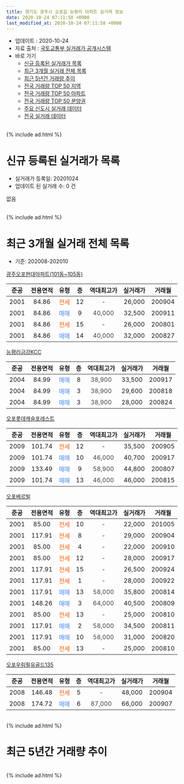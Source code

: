 ```yaml
---
title: 경기도 광주시 오포읍 능평리 아파트 실거래 정보
date: 2020-10-24 07:11:58 +0900
last_modified_at: 2020-10-24 07:11:58 +0900
---
```


* 업데이트 : 2020-10-24
* 자료 출처 : [국토교통부 실거래가 공개시스템](http://rt.molit.go.kr)
* 바로 가기
    * [신규 등록된 실거래가 목록](#신규-등록된-실거래가-목록)
    * [최근 3개월 실거래 전체 목록](#최근-3개월-실거래-전체-목록)
    * [최근 5년간 거래량 추이](#최근-5년간-거래량-추이)
    * [전국 거래량 TOP 50 지역](https://inasie.github.io/apt-trade-info/최근-3개월-전국에서-가장-거래가-많이-발생한-지역)
    * [전국 거래량 TOP 50 아파트](https://inasie.github.io/apt-trade-info/최근-3개월-전국에서-가장-거래가-많이-발생한-아파트)
    * [전국 거래량 TOP 50 분양권](https://inasie.github.io/apt-trade-info/최근-3개월-전국에서-가장-거래가-많이-발생한-분양권)
    * [주요 신도시 실거래 데이터](https://inasie.github.io/apt-trade-info/주요-신도시)
    * [전국 실거래 데이터](https://inasie.github.io/apt-trade-info/전국)
<br>
{% include ad.html %}
<br>

# 신규 등록된 실거래가 목록
* 실거래가 등록일: 20201024
* 업데이트 된 실거래 수: 0 건

없음

<br>
{% include ad.html %}
<br>

# 최근 3개월 실거래 전체 목록
* 기준: 202008-202010


[광주오포현대아파트(101동~105동)](https://search.naver.com/search.naver?query=%EA%B2%BD%EA%B8%B0%EB%8F%84+%EA%B4%91%EC%A3%BC%EC%8B%9C+%EC%98%A4%ED%8F%AC%EC%9D%8D+%EB%8A%A5%ED%8F%89%EB%A6%AC+%EA%B4%91%EC%A3%BC%EC%98%A4%ED%8F%AC%ED%98%84%EB%8C%80%EC%95%84%ED%8C%8C%ED%8A%B8%28101%EB%8F%99%7E105%EB%8F%99%29)

|준공|전용면적|유형|층|역대최고가|실거래가|거래월|
|:---:|:---:|:---:|:---:|:---:|:---:|:---:|
|2001|84.86|<span style="color:#ff5a00">전세</span>|12|<span style="color:#444444">-</span>|26,000|200904|
|2001|84.86|<span style="color:#4285f3">매매</span>|9|<span style="color:#444444">40,000</span>|32,500|200911|
|2001|84.86|<span style="color:#ff5a00">전세</span>|15|<span style="color:#444444">-</span>|26,000|200801|
|2001|84.86|<span style="color:#4285f3">매매</span>|14|<span style="color:#444444">40,000</span>|32,000|200827|

[능평리금강KCC](https://search.naver.com/search.naver?query=%EA%B2%BD%EA%B8%B0%EB%8F%84+%EA%B4%91%EC%A3%BC%EC%8B%9C+%EC%98%A4%ED%8F%AC%EC%9D%8D+%EB%8A%A5%ED%8F%89%EB%A6%AC+%EB%8A%A5%ED%8F%89%EB%A6%AC%EA%B8%88%EA%B0%95KCC)

|준공|전용면적|유형|층|역대최고가|실거래가|거래월|
|:---:|:---:|:---:|:---:|:---:|:---:|:---:|
|2004|84.99|<span style="color:#4285f3">매매</span>|8|<span style="color:#444444">38,900</span>|33,500|200917|
|2004|84.99|<span style="color:#4285f3">매매</span>|3|<span style="color:#444444">38,900</span>|29,600|200818|
|2004|84.99|<span style="color:#4285f3">매매</span>|3|<span style="color:#444444">38,900</span>|28,000|200824|

[오포롯데캐슬포레스트](https://search.naver.com/search.naver?query=%EA%B2%BD%EA%B8%B0%EB%8F%84+%EA%B4%91%EC%A3%BC%EC%8B%9C+%EC%98%A4%ED%8F%AC%EC%9D%8D+%EB%8A%A5%ED%8F%89%EB%A6%AC+%EC%98%A4%ED%8F%AC%EB%A1%AF%EB%8D%B0%EC%BA%90%EC%8A%AC%ED%8F%AC%EB%A0%88%EC%8A%A4%ED%8A%B8)

|준공|전용면적|유형|층|역대최고가|실거래가|거래월|
|:---:|:---:|:---:|:---:|:---:|:---:|:---:|
|2009|101.74|<span style="color:#ff5a00">전세</span>|12|<span style="color:#444444">-</span>|35,500|200905|
|2009|101.74|<span style="color:#4285f3">매매</span>|10|<span style="color:#444444">46,000</span>|40,700|200917|
|2009|133.49|<span style="color:#4285f3">매매</span>|9|<span style="color:#444444">58,900</span>|44,800|200807|
|2009|101.74|<span style="color:#4285f3">매매</span>|13|<span style="color:#444444">46,000</span>|46,000|200815|

[오포베르빌](https://search.naver.com/search.naver?query=%EA%B2%BD%EA%B8%B0%EB%8F%84+%EA%B4%91%EC%A3%BC%EC%8B%9C+%EC%98%A4%ED%8F%AC%EC%9D%8D+%EB%8A%A5%ED%8F%89%EB%A6%AC+%EC%98%A4%ED%8F%AC%EB%B2%A0%EB%A5%B4%EB%B9%8C)

|준공|전용면적|유형|층|역대최고가|실거래가|거래월|
|:---:|:---:|:---:|:---:|:---:|:---:|:---:|
|2001|85.00|<span style="color:#ff5a00">전세</span>|10|<span style="color:#444444">-</span>|22,000|201005|
|2001|117.91|<span style="color:#ff5a00">전세</span>|8|<span style="color:#444444">-</span>|29,000|200904|
|2001|85.00|<span style="color:#ff5a00">전세</span>|4|<span style="color:#444444">-</span>|22,000|200910|
|2001|85.00|<span style="color:#ff5a00">전세</span>|12|<span style="color:#444444">-</span>|28,000|200917|
|2001|117.91|<span style="color:#ff5a00">전세</span>|15|<span style="color:#444444">-</span>|26,500|200924|
|2001|117.91|<span style="color:#ff5a00">전세</span>|1|<span style="color:#444444">-</span>|28,000|200922|
|2001|117.91|<span style="color:#4285f3">매매</span>|13|<span style="color:#444444">58,000</span>|35,800|200814|
|2001|148.26|<span style="color:#4285f3">매매</span>|3|<span style="color:#444444">64,000</span>|40,500|200809|
|2001|85.00|<span style="color:#ff5a00">전세</span>|13|<span style="color:#444444">-</span>|25,000|200810|
|2001|117.91|<span style="color:#4285f3">매매</span>|2|<span style="color:#444444">58,000</span>|34,500|200811|
|2001|117.91|<span style="color:#4285f3">매매</span>|10|<span style="color:#444444">58,000</span>|31,000|200820|
|2001|85.00|<span style="color:#ff5a00">전세</span>|13|<span style="color:#444444">-</span>|25,000|200810|

[오포우림필유골드135](https://search.naver.com/search.naver?query=%EA%B2%BD%EA%B8%B0%EB%8F%84+%EA%B4%91%EC%A3%BC%EC%8B%9C+%EC%98%A4%ED%8F%AC%EC%9D%8D+%EB%8A%A5%ED%8F%89%EB%A6%AC+%EC%98%A4%ED%8F%AC%EC%9A%B0%EB%A6%BC%ED%95%84%EC%9C%A0%EA%B3%A8%EB%93%9C135)

|준공|전용면적|유형|층|역대최고가|실거래가|거래월|
|:---:|:---:|:---:|:---:|:---:|:---:|:---:|
|2008|146.48|<span style="color:#ff5a00">전세</span>|5|<span style="color:#444444">-</span>|48,000|200904|
|2008|174.72|<span style="color:#4285f3">매매</span>|6|<span style="color:#444444">87,000</span>|66,000|200907|


<br>
{% include ad.html %}
<br>

# 최근 5년간 거래량 추이


<div style="width:100%;">
    <canvas id="deal_progress" height="200"></canvas>
</div>

<script>
new Chart(document.getElementById("deal_progress"), {
    type: 'line',
    data: {
        labels: ['201510','201511','201512','201601','201602','201603','201604','201605','201606','201607','201608','201609','201610','201611','201612','201701','201702','201703','201704','201705','201706','201707','201708','201709','201710','201711','201712','201801','201802','201803','201804','201805','201806','201807','201808','201809','201810','201811','201812','201901','201902','201903','201904','201905','201906','201907','201908','201909','201910','201911','201912','202001','202002','202003','202004','202005','202006','202007','202008','202009','202010'],
        datasets: [{
            label: '매매',
            pointRadius: 1,
            data: [15, 7, 2, 4, 7, 9, 10, 5, 6, 10, 4, 3, 10, 5, 2, 0, 8, 11, 11, 9, 8, 6, 3, 6, 4, 5, 2, 6, 5, 7, 2, 3, 4, 2, 6, 12, 4, 4, 1, 4, 7, 4, 4, 4, 6, 4, 5, 4, 5, 3, 8, 4, 17, 5, 11, 19, 22, 19, 9, 4, 0],
            borderColor: "rgba(255, 201, 14, 1)",
            backgroundColor: "rgba(255, 201, 14, 0.5)",
            fill: false,
            lineTension: 0
        },{
            label: '전월세',
            pointRadius: 1,
            data: [9, 7, 9, 8, 9, 4, 5, 8, 10, 6, 10, 8, 8, 6, 7, 5, 13, 10, 2, 9, 12, 5, 6, 3, 6, 4, 3, 3, 10, 7, 2, 2, 5, 7, 5, 6, 5, 1, 5, 2, 4, 7, 6, 2, 7, 9, 5, 5, 7, 7, 5, 8, 6, 6, 5, 4, 8, 8, 3, 8, 1],
            borderColor: "rgba(0, 141, 185, 1)",
            backgroundColor: "rgba(0, 141, 185, 0.5)",
            fill: false,
            lineTension: 0
        }
        ]
    },
    options: {
        responsive: true,
        title: {
            display: false
        },
        tooltips: {
            mode: 'index',
            intersect: false
        },
        hover: {
            mode: 'nearest',
            intersect: true
        },
        scales: {
            xAxes: [{
                display: true,
                scaleLabel: {
                    display: true,
                    labelString: '년/월'
                }
            }],
            yAxes: [{
                display: true,
                ticks: {
                    suggestedMin: 0,
                },
                scaleLabel: {
                    display: true,
                    labelString: '실거래 수'
                }
            }]
        }
    }
});

</script>


<br>
{% include ad.html %}
<br>

